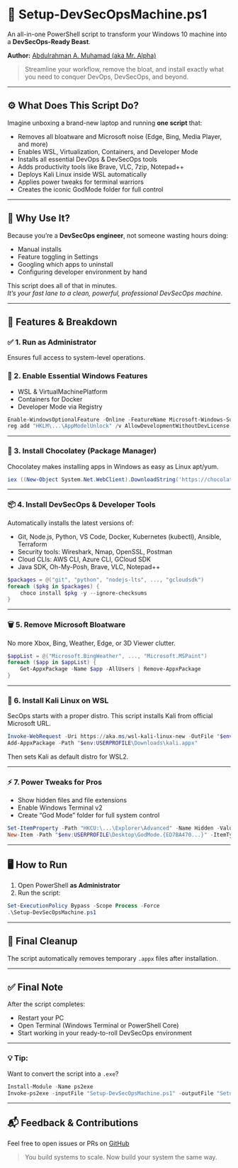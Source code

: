 # 🚀 Setup-DevSecOpsMachine.ps1

An all-in-one PowerShell script to transform your Windows 10 machine into a **DevSecOps-Ready Beast**.

**Author:** [Abdulrahman A. Muhamad (aka Mr. Alpha)](https://github.com/AbdulrahmanAlpha)

> Streamline your workflow, remove the bloat, and install exactly what you need to conquer DevOps, DevSecOps, and beyond.

---

## ⚙️ What Does This Script Do?

Imagine unboxing a brand-new laptop and running **one script** that:

- Removes all bloatware and Microsoft noise (Edge, Bing, Media Player, and more)
- Enables WSL, Virtualization, Containers, and Developer Mode
- Installs all essential DevOps & DevSecOps tools
- Adds productivity tools like Brave, VLC, 7zip, Notepad++
- Deploys Kali Linux inside WSL automatically
- Applies power tweaks for terminal warriors
- Creates the iconic GodMode folder for full control

---

## 🧠 Why Use It?

Because you’re a **DevSecOps engineer**, not someone wasting hours doing:

- Manual installs
- Feature toggling in Settings
- Googling which apps to uninstall
- Configuring developer environment by hand

This script does all of that in minutes.  
_It’s your fast lane to a clean, powerful, professional DevSecOps machine._

---

## 🔧 Features & Breakdown

### ✅ 1. Run as Administrator
Ensures full access to system-level operations.

### 🧰 2. Enable Essential Windows Features
- WSL & VirtualMachinePlatform
- Containers for Docker
- Developer Mode via Registry

```powershell
Enable-WindowsOptionalFeature -Online -FeatureName Microsoft-Windows-Subsystem-Linux -NoRestart -All
reg add "HKLM\...\AppModelUnlock" /v AllowDevelopmentWithoutDevLicense /t REG_DWORD /d 1 /f
````

---

### 🍫 3. Install Chocolatey (Package Manager)

Chocolatey makes installing apps in Windows as easy as Linux apt/yum.

```powershell
iex ((New-Object System.Net.WebClient).DownloadString('https://chocolatey.org/install.ps1'))
```

---

### 📦 4. Install DevSecOps & Developer Tools

Automatically installs the latest versions of:

* Git, Node.js, Python, VS Code, Docker, Kubernetes (kubectl), Ansible, Terraform
* Security tools: Wireshark, Nmap, OpenSSL, Postman
* Cloud CLIs: AWS CLI, Azure CLI, GCloud SDK
* Java SDK, Oh-My-Posh, Brave, VLC, Notepad++

```powershell
$packages = @("git", "python", "nodejs-lts", ..., "gcloudsdk")
foreach ($pkg in $packages) {
    choco install $pkg -y --ignore-checksums
}
```

---

### 🗑️ 5. Remove Microsoft Bloatware

No more Xbox, Bing, Weather, Edge, or 3D Viewer clutter.

```powershell
$appList = @("Microsoft.BingWeather", ..., "Microsoft.MSPaint")
foreach ($app in $appList) {
    Get-AppxPackage -Name $app -AllUsers | Remove-AppxPackage
}
```

---

### 🐉 6. Install Kali Linux on WSL

SecOps starts with a proper distro. This script installs Kali from official Microsoft URL.

```powershell
Invoke-WebRequest -Uri https://aka.ms/wsl-kali-linux-new -OutFile "$env:USERPROFILE\Downloads\kali.appx"
Add-AppxPackage -Path "$env:USERPROFILE\Downloads\kali.appx"
```

Then sets Kali as default distro for WSL2.

---

### ⚡ 7. Power Tweaks for Pros

* Show hidden files and file extensions
* Enable Windows Terminal v2
* Create “God Mode” folder for full system control

```powershell
Set-ItemProperty -Path "HKCU:\...\Explorer\Advanced" -Name Hidden -Value 1
New-Item -Path "$env:USERPROFILE\Desktop\GodMode.{ED7BA470...}" -ItemType Directory -Force
```

---

## 🖥️ How to Run

1. Open PowerShell **as Administrator**
2. Run the script:

```powershell
Set-ExecutionPolicy Bypass -Scope Process -Force
.\Setup-DevSecOpsMachine.ps1
```

---

## 🧼 Final Cleanup

The script automatically removes temporary `.appx` files after installation.

---

## ✅ Final Note

After the script completes:

* Restart your PC
* Open Terminal (Windows Terminal or PowerShell Core)
* Start working in your ready-to-roll DevSecOps environment

---

### 💡 Tip:

Want to convert the script into a `.exe`?

```powershell
Install-Module -Name ps2exe
Invoke-ps2exe -inputFile "Setup-DevSecOpsMachine.ps1" -outputFile "SetupDevSecOps.exe"
```

---

## 📬 Feedback & Contributions

Feel free to open issues or PRs on [GitHub](https://github.com/AbdulrahmanAlpha)

> You build systems to scale. Now build your system the same way.
